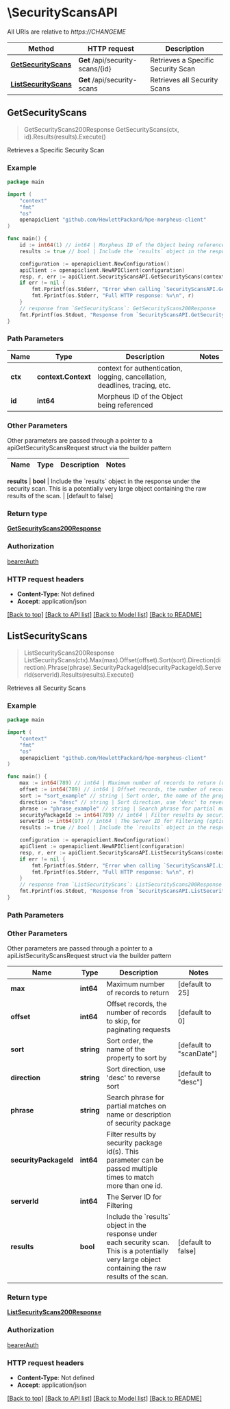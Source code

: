 # \SecurityScansAPI

All URIs are relative to *https://CHANGEME*

Method | HTTP request | Description
------------- | ------------- | -------------
[**GetSecurityScans**](SecurityScansAPI.md#GetSecurityScans) | **Get** /api/security-scans/{id} | Retrieves a Specific Security Scan
[**ListSecurityScans**](SecurityScansAPI.md#ListSecurityScans) | **Get** /api/security-scans | Retrieves all Security Scans



## GetSecurityScans

> GetSecurityScans200Response GetSecurityScans(ctx, id).Results(results).Execute()

Retrieves a Specific Security Scan



### Example

```go
package main

import (
	"context"
	"fmt"
	"os"
	openapiclient "github.com/HewlettPackard/hpe-morpheus-client"
)

func main() {
	id := int64(1) // int64 | Morpheus ID of the Object being referenced
	results := true // bool | Include the `results` object in the response under the security scan. This is a potentially very large object containing the raw results of the scan. (optional) (default to false)

	configuration := openapiclient.NewConfiguration()
	apiClient := openapiclient.NewAPIClient(configuration)
	resp, r, err := apiClient.SecurityScansAPI.GetSecurityScans(context.Background(), id).Results(results).Execute()
	if err != nil {
		fmt.Fprintf(os.Stderr, "Error when calling `SecurityScansAPI.GetSecurityScans``: %v\n", err)
		fmt.Fprintf(os.Stderr, "Full HTTP response: %v\n", r)
	}
	// response from `GetSecurityScans`: GetSecurityScans200Response
	fmt.Fprintf(os.Stdout, "Response from `SecurityScansAPI.GetSecurityScans`: %v\n", resp)
}
```

### Path Parameters


Name | Type | Description  | Notes
------------- | ------------- | ------------- | -------------
**ctx** | **context.Context** | context for authentication, logging, cancellation, deadlines, tracing, etc.
**id** | **int64** | Morpheus ID of the Object being referenced | 

### Other Parameters

Other parameters are passed through a pointer to a apiGetSecurityScansRequest struct via the builder pattern


Name | Type | Description  | Notes
------------- | ------------- | ------------- | -------------

 **results** | **bool** | Include the &#x60;results&#x60; object in the response under the security scan. This is a potentially very large object containing the raw results of the scan. | [default to false]

### Return type

[**GetSecurityScans200Response**](GetSecurityScans200Response.md)

### Authorization

[bearerAuth](../README.md#bearerAuth)

### HTTP request headers

- **Content-Type**: Not defined
- **Accept**: application/json

[[Back to top]](#) [[Back to API list]](../README.md#documentation-for-api-endpoints)
[[Back to Model list]](../README.md#documentation-for-models)
[[Back to README]](../README.md)


## ListSecurityScans

> ListSecurityScans200Response ListSecurityScans(ctx).Max(max).Offset(offset).Sort(sort).Direction(direction).Phrase(phrase).SecurityPackageId(securityPackageId).ServerId(serverId).Results(results).Execute()

Retrieves all Security Scans



### Example

```go
package main

import (
	"context"
	"fmt"
	"os"
	openapiclient "github.com/HewlettPackard/hpe-morpheus-client"
)

func main() {
	max := int64(789) // int64 | Maximum number of records to return (optional) (default to 25)
	offset := int64(789) // int64 | Offset records, the number of records to skip, for paginating requests (optional) (default to 0)
	sort := "sort_example" // string | Sort order, the name of the property to sort by (optional) (default to "scanDate")
	direction := "desc" // string | Sort direction, use 'desc' to reverse sort (optional) (default to "desc")
	phrase := "phrase_example" // string | Search phrase for partial matches on name or description of security package (optional)
	securityPackageId := int64(789) // int64 | Filter results by security package id(s). This parameter can be passed multiple times to match more than one id. (optional)
	serverId := int64(97) // int64 | The Server ID for Filtering (optional)
	results := true // bool | Include the `results` object in the response under each security scan. This is a potentially very large object containing the raw results of the scan. (optional) (default to false)

	configuration := openapiclient.NewConfiguration()
	apiClient := openapiclient.NewAPIClient(configuration)
	resp, r, err := apiClient.SecurityScansAPI.ListSecurityScans(context.Background()).Max(max).Offset(offset).Sort(sort).Direction(direction).Phrase(phrase).SecurityPackageId(securityPackageId).ServerId(serverId).Results(results).Execute()
	if err != nil {
		fmt.Fprintf(os.Stderr, "Error when calling `SecurityScansAPI.ListSecurityScans``: %v\n", err)
		fmt.Fprintf(os.Stderr, "Full HTTP response: %v\n", r)
	}
	// response from `ListSecurityScans`: ListSecurityScans200Response
	fmt.Fprintf(os.Stdout, "Response from `SecurityScansAPI.ListSecurityScans`: %v\n", resp)
}
```

### Path Parameters



### Other Parameters

Other parameters are passed through a pointer to a apiListSecurityScansRequest struct via the builder pattern


Name | Type | Description  | Notes
------------- | ------------- | ------------- | -------------
 **max** | **int64** | Maximum number of records to return | [default to 25]
 **offset** | **int64** | Offset records, the number of records to skip, for paginating requests | [default to 0]
 **sort** | **string** | Sort order, the name of the property to sort by | [default to &quot;scanDate&quot;]
 **direction** | **string** | Sort direction, use &#39;desc&#39; to reverse sort | [default to &quot;desc&quot;]
 **phrase** | **string** | Search phrase for partial matches on name or description of security package | 
 **securityPackageId** | **int64** | Filter results by security package id(s). This parameter can be passed multiple times to match more than one id. | 
 **serverId** | **int64** | The Server ID for Filtering | 
 **results** | **bool** | Include the &#x60;results&#x60; object in the response under each security scan. This is a potentially very large object containing the raw results of the scan. | [default to false]

### Return type

[**ListSecurityScans200Response**](ListSecurityScans200Response.md)

### Authorization

[bearerAuth](../README.md#bearerAuth)

### HTTP request headers

- **Content-Type**: Not defined
- **Accept**: application/json

[[Back to top]](#) [[Back to API list]](../README.md#documentation-for-api-endpoints)
[[Back to Model list]](../README.md#documentation-for-models)
[[Back to README]](../README.md)

